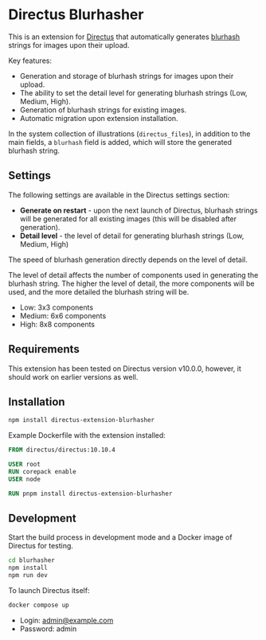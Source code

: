 # Directus Blurhasher

This is an extension for [Directus](https://github.com/directus/directus) that automatically generates [blurhash](https://github.com/woltapp/blurhash/) strings for images upon their upload.

Key features:
- Generation and storage of blurhash strings for images upon their upload.
- The ability to set the detail level for generating blurhash strings (Low, Medium, High).
- Generation of blurhash strings for existing images.
- Automatic migration upon extension installation.

In the system collection of illustrations (`directus_files`), in addition to the main fields, a `blurhash` field is added, which will store the generated blurhash string.

## Settings
The following settings are available in the Directus settings section:
- **Generate on restart** - upon the next launch of Directus, blurhash strings will be generated for all existing images (this will be disabled after generation).
- **Detail level** - the level of detail for generating blurhash strings (Low, Medium, High)

The speed of blurhash generation directly depends on the level of detail.

The level of detail affects the number of components used in generating the blurhash string. The higher the level of detail, the more components will be used, and the more detailed the blurhash string will be.

- Low: 3x3 components
- Medium: 6x6 components
- High: 8x8 components

## Requirements

This extension has been tested on Directus version v10.0.0, however, it should work on earlier versions as well.

## Installation

```bash
npm install directus-extension-blurhasher
```

Example Dockerfile with the extension installed:

```Dockerfile
FROM directus/directus:10.10.4

USER root
RUN corepack enable
USER node

RUN pnpm install directus-extension-blurhasher
```

## Development
Start the build process in development mode and a Docker image of Directus for testing.

```bash
cd blurhasher
npm install
npm run dev
```
To launch Directus itself:
    
```bash
docker compose up
```

- Login: admin@example.com
- Password: admin